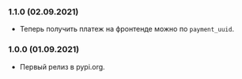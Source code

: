 ### 1.1.0 (02.09.2021)

- Теперь получить платеж на фронтенде можно по `payment_uuid`.

### 1.0.0 (01.09.2021)

- Первый релиз в pypi.org.